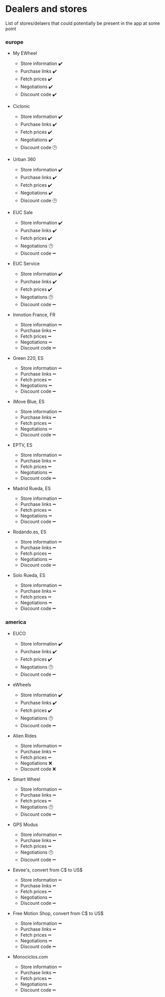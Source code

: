 # Dealers and stores

List of stores/delaers that could potentially be present in the app at some point

### europe

- My EWheel
  - Store information ✔️
  - Purchase links ✔️
  - Fetch prices ✔️
  - Negotiations ✔️
  - Discount code ✔️

- Ciclonic
  - Store information ✔️
  - Purchase links ✔️
  - Fetch prices ✔️
  - Negotiations ✔️
  - Discount code 🕑

- Urban 360
  - Store information ✔️
  - Purchase links ✔️
  - Fetch prices ✔️
  - Negotiations ✔️
  - Discount code 🕑

- EUC Sale
  - Store information ✔️
  - Purchase links ✔️
  - Fetch prices ✔️
  - Negotiations 🕑
  - Discount code ➖

- EUC Service
  - Store information ✔️
  - Purchase links ✔️
  - Fetch prices ✔️
  - Negotiations 🕑
  - Discount code ➖

- Inmotion France, FR
  - Store information ➖
  - Purchase links ➖
  - Fetch prices ➖
  - Negotiations ➖
  - Discount code ➖

- Green 220, ES
  - Store information ➖
  - Purchase links ➖
  - Fetch prices ➖
  - Negotiations ➖
  - Discount code ➖

- iMove Blue, ES
  - Store information ➖
  - Purchase links ➖
  - Fetch prices ➖
  - Negotiations ➖
  - Discount code ➖

- EPTV, ES
  - Store information ➖
  - Purchase links ➖
  - Fetch prices ➖
  - Negotiations ➖
  - Discount code ➖

- Madrid Rueda, ES
  - Store information ➖
  - Purchase links ➖
  - Fetch prices ➖
  - Negotiations ➖
  - Discount code ➖

- Rodando.es, ES
  - Store information ➖
  - Purchase links ➖
  - Fetch prices ➖
  - Negotiations ➖
  - Discount code ➖

- Solo Rueda, ES
  - Store information ➖
  - Purchase links ➖
  - Fetch prices ➖
  - Negotiations ➖
  - Discount code ➖

### america

- EUCO
  - Store information ✔️
  - Purchase links ✔️
  - Fetch prices ✔️
  - Negotiations 🕑
  - Discount code ➖

- eWheels
  - Store information ✔️
  - Purchase links ✔️
  - Fetch prices ✔️
  - Negotiations 🕑
  - Discount code ➖

- Alien Rides
  - Store information ➖
  - Purchase links ➖
  - Fetch prices ➖
  - Negotiations ❌
  - Discount code ❌

- Smart Wheel
  - Store information ➖
  - Purchase links ➖
  - Fetch prices ➖
  - Negotiations 🕑
  - Discount code ➖

- GPS Modus
  - Store information ➖
  - Purchase links ➖
  - Fetch prices ➖
  - Negotiations 🕑
  - Discount code ➖

- Eevee's, convert from C$ to US$
  - Store information ➖
  - Purchase links ➖
  - Fetch prices ➖
  - Negotiations ➖
  - Discount code ➖

- Free Motion Shop, convert from C$ to US$
  - Store information ➖
  - Purchase links ➖
  - Fetch prices ➖
  - Negotiations ➖
  - Discount code ➖

- Monociclos.com
  - Store information ➖
  - Purchase links ➖
  - Fetch prices ➖
  - Negotiations ➖
  - Discount code ➖







